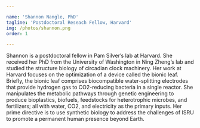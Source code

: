 ```yaml
---

name: 'Shannon Nangle, PhD'
tagline: 'Postdoctoral Reseach Fellow, Harvard'
img: /photos/shannon.png
order: 1

---
```

Shannon is a postdoctoral fellow in Pam Silver’s lab at Harvard. She received her PhD from the University of Washington in Ning Zheng’s lab and studied the structure biology of circadian clock machinery. Her work at Harvard focuses on the optimization of a device called the bionic leaf. Briefly, the bionic leaf comprises biocompatible water-splitting electrodes that provide hydrogen gas to CO2-reducing bacteria in a single reactor. She manipulates the metabolic pathways through genetic engineering to produce bioplastics, biofuels, feedstocks for heterotrophic microbes, and fertilizers; all with water, CO2, and electricity as the primary inputs. Her prime directive is to use synthetic biology to address the challenges of ISRU to promote a permanent human presence beyond Earth.
